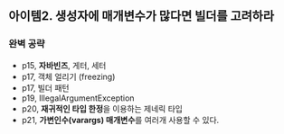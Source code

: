 ## 아이템2. 생성자에 매개변수가 많다면 빌더를 고려하라
### 완벽 공략

- p15, **자바빈즈**, 게터, 세터
- p17, 객체 얼리기 (freezing)
- p17, 빌더 패턴
- p19, IllegalArgumentException
- p20, **재귀적인 타입 한정**을 이용하는 제네릭 타입
- p21, **가변인수(varargs) 매개변수**를 여러개 사용할 수 있다.

